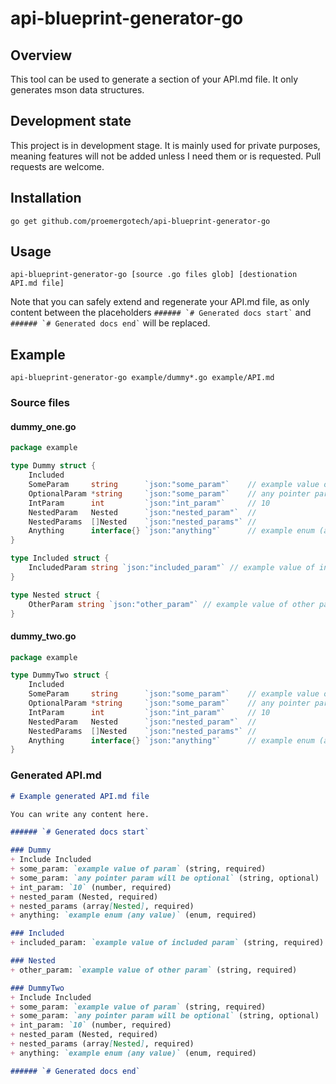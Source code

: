 api-blueprint-generator-go
========

## Overview

This tool can be used to generate a section of your API.md file. It only generates mson data structures.

## Development state

This project is in development stage. It is mainly used for private purposes, meaning features will not be added unless I need them or is requested. Pull requests are welcome. 

## Installation

`go get github.com/proemergotech/api-blueprint-generator-go`

## Usage

`api-blueprint-generator-go [source .go files glob] [destionation API.md file]`

Note that you can safely extend and regenerate your API.md file, as only content between the placeholders
``` ###### `# Generated docs start` ``` and ``` ###### `# Generated docs end` ``` will be replaced.

## Example

`api-blueprint-generator-go example/dummy*.go example/API.md`

### Source files

#### dummy_one.go
```go
package example

type Dummy struct {
	Included
	SomeParam     string      `json:"some_param"`    // example value of param
	OptionalParam *string     `json:"some_param"`    // any pointer param will be optional
	IntParam      int         `json:"int_param"`     // 10
	NestedParam   Nested      `json:"nested_param"`  //
	NestedParams  []Nested    `json:"nested_params"` //
	Anything      interface{} `json:"anything"`      // example enum (any value)
}

type Included struct {
	IncludedParam string `json:"included_param"` // example value of included param
}

type Nested struct {
	OtherParam string `json:"other_param"` // example value of other param
}
```

#### dummy_two.go
```go
package example

type DummyTwo struct {
	Included
	SomeParam     string      `json:"some_param"`    // example value of param
	OptionalParam *string     `json:"some_param"`    // any pointer param will be optional
	IntParam      int         `json:"int_param"`     // 10
	NestedParam   Nested      `json:"nested_param"`  //
	NestedParams  []Nested    `json:"nested_params"` //
	Anything      interface{} `json:"anything"`      // example enum (any value)
}
```

### Generated API.md

```markdown
# Example generated API.md file

You can write any content here.

###### `# Generated docs start`

### Dummy
+ Include Included
+ some_param: `example value of param` (string, required)
+ some_param: `any pointer param will be optional` (string, optional)
+ int_param: `10` (number, required)
+ nested_param (Nested, required)
+ nested_params (array[Nested], required)
+ anything: `example enum (any value)` (enum, required)

### Included
+ included_param: `example value of included param` (string, required)

### Nested
+ other_param: `example value of other param` (string, required)

### DummyTwo
+ Include Included
+ some_param: `example value of param` (string, required)
+ some_param: `any pointer param will be optional` (string, optional)
+ int_param: `10` (number, required)
+ nested_param (Nested, required)
+ nested_params (array[Nested], required)
+ anything: `example enum (any value)` (enum, required)

###### `# Generated docs end`
```
